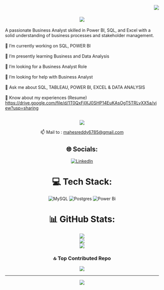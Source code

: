 <img align="right" src="https://visitor-badge.laobi.icu/badge?page_id=salesp07.salesp07" />

<h1 align="center">
    <img src="https://readme-typing-svg.herokuapp.com/?font=Righteous&size=35&center=true&vCenter=true&width=500&height=70&duration=4000&lines=Hi+There!+👋;+I'm+Pedro+Muniz!;" />
</h1>

A passionate Business Analyst skilled in Power BI, SQL, and Excel with a solid understanding of business processes and stakeholder management. <br><br>🔭 I’m currently working on SQL, POWER BI<br><br> 🌱 I’m presently learning Business and Data Analysis<br> <br>👯 I’m looking for a Business Analyst Role<br><br>🤝 I’m looking for help with Business Analyst<br><br>💬 Ask me about SQL, TABLEAU, POWER BI, EXCEL & DATA ANALYSIS<br><br>📄 Know about my experiences (Resume) https://drive.google.com/file/d/1T0QxFjIXJ0SHP14EuKAsOgT5TRLyXX5a/view?usp=sharing<br><br><div align="center"> 
  <a href="mailto:pedro.sales.muniz@gmail.com">
    <img src="https://img.shields.io/badge/Gmail-333333?style=for-the-badge&logo=gmail&logoColor=red" />
    
  </a>📫 Mail to : mahesreddy6785@gmail.com


## 🌐 Socials:
[![LinkedIn](https://img.shields.io/badge/LinkedIn-%230077B5.svg?logo=linkedin&logoColor=white)](https://linkedin.com/in/www.linkedin.com/in/r-maheswar-reddy1/) 

# 💻 Tech Stack:
![MySQL](https://img.shields.io/badge/mysql-4479A1.svg?style=for-the-badge&logo=mysql&logoColor=white) ![Postgres](https://img.shields.io/badge/postgres-%23316192.svg?style=for-the-badge&logo=postgresql&logoColor=white) ![Power Bi](https://img.shields.io/badge/power_bi-F2C811?style=for-the-badge&logo=powerbi&logoColor=black)
# 📊 GitHub Stats:
![](https://github-readme-stats.vercel.app/api?username=Reddy-project&theme=onedark&hide_border=false&include_all_commits=false&count_private=false)<br/>
![](https://github-readme-streak-stats.herokuapp.com/?user=Reddy-project&theme=onedark&hide_border=false)<br/>
![](https://github-readme-stats.vercel.app/api/top-langs/?username=Reddy-project&theme=onedark&hide_border=false&include_all_commits=false&count_private=false&layout=compact)

### 🔝 Top Contributed Repo
![](https://github-contributor-stats.vercel.app/api?username=Reddy-project&limit=5&theme=dark&combine_all_yearly_contributions=true)

---
[![](https://visitcount.itsvg.in/api?id=Reddy-project&icon=6&color=4)](https://visitcount.itsvg.in)

<!-- Proudly created with GPRM ( https://gprm.itsvg.in ) -->
